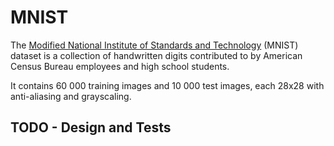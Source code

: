 # MNIST

The [Modified National Institute of Standards and Technology](https://en.wikipedia.org/wiki/MNIST_database) (MNIST) dataset is a collection of handwritten digits contributed to by American Census Bureau employees and high school students.

It contains 60 000 training images and 10 000 test images, each 28x28 with anti-aliasing and grayscaling.

## TODO - Design and Tests
